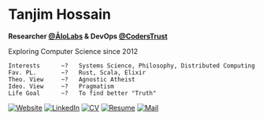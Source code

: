 # Tanjim Hossain

**Researcher [@ĀloLabs](https://alolabs.dev/) & DevOps [@CodersTrust](https://www.coderstrust.global/)**

Exploring Computer Science since 2012

```
Interests      ~?   Systems Science, Philosophy, Distributed Computing
Fav. PL.       ~?   Rust, Scala, Elixir
Theo. View     ~?   Agnostic Atheist
Ideo. View     ~?   Pragmatism
Life Goal      ~?   To find better "Truth"
```

[![Website](https://img.shields.io/badge/%20-audacioustux.com-black?color=222244&labelColor=000000&logo=linux&logoColor=f5f7fe)](https://audacioustux.com)
[![LinkedIn](https://img.shields.io/badge/%20-Connect-black?color=222244&labelColor=000000&logo=linkedin&logoColor=f5f7fe)](https://linkedin.com/in/audacioustux)
[![CV](https://img.shields.io/badge/%20-CV-black?color=222244&labelColor=000000&logo=googledocs&logoColor=f5f7fe)](https://drive.google.com/file/d/1UHS-VIssrt7lq4nhFvz6Zxa31rzn4q2cKwmo8TG3iTM/view?usp=sharing)
[![Resume](https://img.shields.io/badge/%20-Resume-black?color=222244&labelColor=000000&logo=googledocs&logoColor=f5f7fe)](https://flowcv.com/resume/smqpubwbsj)
[![Mail](https://img.shields.io/badge/%20-Send%20Mail-black?color=222244&labelColor=000000&logo=mail.ru&logoColor=f5f7fe)](mailto:tanjimhossain.pro+gh@gmail.com)
